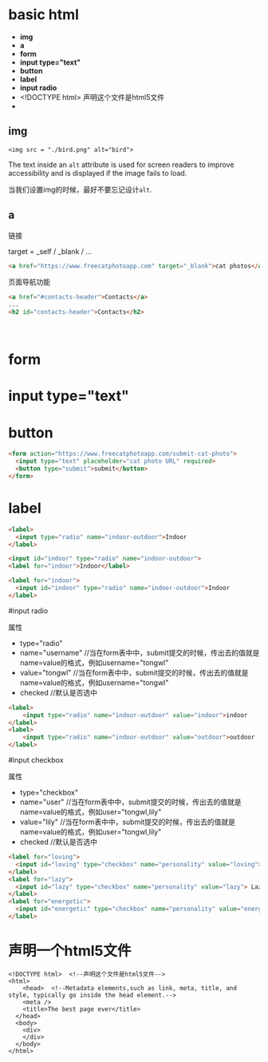 # basic html

* **img**
* **a**
* **form**
* **input  type="text"**
* **button** 
* **label** 
* **input radio**
* \<!DOCTYPE html\> 声明这个文件是html5文件
* 









## img

`<img src = "./bird.png" alt="bird">`

The text inside an `alt` attribute is used for screen readers to improve accessibility and is displayed if the image fails to load.

当我们设置img的时候，最好不要忘记设计`alt`.



## a

链接

target = _self / _blank / ...

```html
<a href="https://www.freecatphotoapp.com" target="_blank">cat photos</a>
```

页面导航功能

```html
<a href="#contacts-header">Contacts</a>
...
<h2 id="contacts-header">Contacts</h2>
```

​	

# form 

# input  type="text"

# button

```html
<form action="https://www.freecatphotoapp.com/submit-cat-photo">
  <input type="text" placeholder="cat photo URL" required>
  <button type="submit">submit</button> 
</form>
```



# label 

```html
<label> 
  <input type="radio" name="indoor-outdoor">Indoor 
</label>
```

```html
<input id="indoor" type="radio" name="indoor-outdoor">
<label for="indoor">Indoor</label>
```

```html
<label for="indoor"> 
  <input id="indoor" type="radio" name="indoor-outdoor">Indoor 
</label>
```



#input radio

属性

* type="radio"
* name="username"  //当在form表中中，submit提交的时候，传出去的值就是name=value的格式，例如username="tongwl"
* value="tongwl"  //当在form表中中，submit提交的时候，传出去的值就是name=value的格式，例如username="tongwl"
* checked  //默认是否选中

```html
<label>
	<input type="radio" name="indoor-outdoor" value="indoor">indoor
</label>
<label>
	<input type="radio" name="indoor-outdoor" value="outdoor">outdoor
</label> 
```



#input checkbox

属性

* type="checkbox"
* name="user"  //当在form表中中，submit提交的时候，传出去的值就是name=value的格式，例如user="tongwl,lily"
* value="lily"  //当在form表中中，submit提交的时候，传出去的值就是name=value的格式，例如user="tongwl,lily"
* checked  //默认是否选中

```html
<label for="loving">
  <input id="loving" type="checkbox" name="personality" value="loving"> Loving
</label>
<label for="lazy">
  <input id="lazy" type="checkbox" name="personality" value="lazy"> Lazy
</label>
<label for="energetic">
  <input id="energetic" type="checkbox" name="personality" value="energetic"> Energetic
</label>
```



# 声明一个html5文件

```
<!DOCTYPE html>  <!--声明这个文件是html5文件-->
<html>
	<head>  <!--Metadata elements,such as link, meta, title, and style, typically go inside the head element.-->
    <meta />
    <title>The best page ever</title>
  </head>
  <body>
    <div>
    </div>
  </body>
</html>
```

